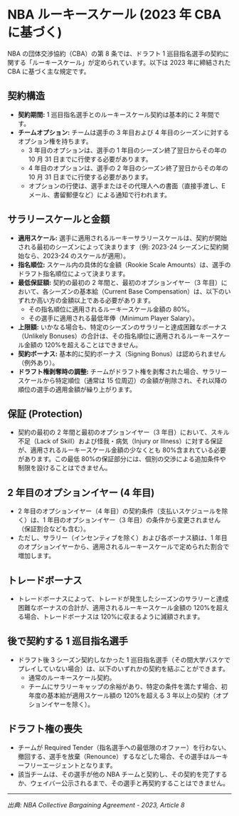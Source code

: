 # NBA ルーキースケール (2023 年 CBA に基づく)

NBA の団体交渉協約（CBA）の第 8 条では、ドラフト 1 巡目指名選手の契約に関する「ルーキースケール」が定められています。以下は 2023 年に締結された CBA に基づく主な規定です。

## 契約構造

- **契約期間:** 1 巡目指名選手とのルーキースケール契約は基本的に 2 年間です。
- **チームオプション:** チームは選手の 3 年目および 4 年目のシーズンに対するオプション権を持ちます。
  - 3 年目のオプションは、選手の 1 年目のシーズン終了翌日からその年の 10 月 31 日までに行使する必要があります。
  - 4 年目のオプションは、選手の 2 年目のシーズン終了翌日からその年の 10 月 31 日までに行使する必要があります。
  - オプションの行使は、選手またはその代理人への書面（直接手渡し、E メール、書留郵便など）による通知で行われます。

## サラリースケールと金額

- **適用スケール:** 選手に適用されるルーキーサラリースケールは、契約が開始される最初のシーズンによって決まります（例: 2023-24 シーズンに契約開始なら、2023-24 のスケールが適用）。
- **指名順位:** スケール内の具体的な金額（Rookie Scale Amounts）は、選手のドラフト指名順位によって決まります。
- **最低保証額:** 契約の最初の 2 年間と、最初のオプションイヤー（3 年目）において、各シーズンの基本給（Current Base Compensation）は、以下のいずれか高い方の金額以上である必要があります。
  - その指名順位に適用されるルーキースケール金額の 80%。
  - その選手に適用される最低年俸（Minimum Player Salary）。
- **上限額:** いかなる場合も、特定のシーズンのサラリーと達成困難なボーナス（Unlikely Bonuses）の合計は、その指名順位に適用されるルーキースケール金額の 120%を超えることはできません。
- **契約ボーナス:** 基本的に契約ボーナス（Signing Bonus）は認められません（例外あり）。
- **ドラフト権剥奪時の調整:** チームがドラフト権を剥奪された場合、サラリースケールから特定順位（通常は 15 位周辺）の金額が削除され、それ以降の順位の選手の適用金額が繰り上がります。

## 保証 (Protection)

- 契約の最初の 2 年間と最初のオプションイヤー（3 年目）において、スキル不足（Lack of Skill）および怪我・病気（Injury or Illness）に対する保証が、適用されるルーキースケール金額の少なくとも 80%含まれている必要があります。この最低 80%の保証部分には、個別の交渉による追加条件や制限を設けることはできません。

## 2 年目のオプションイヤー (4 年目)

- 2 年目のオプションイヤー（4 年目）の契約条件（支払いスケジュールを除く）は、1 年目のオプションイヤー（3 年目）の条件から変更されません（保証割合なども含む）。
- ただし、サラリー（インセンティブを除く）および各ボーナス額は、1 年目のオプションイヤーから、適用されるルーキースケールで定められた割合で増加します。

## トレードボーナス

- トレードボーナスによって、トレードが発生したシーズンのサラリーと達成困難なボーナスの合計が、適用されるルーキースケール金額の 120%を超える場合、トレードボーナスは 120%に収まるように減額されます。

## 後で契約する 1 巡目指名選手

- ドラフト後 3 シーズン契約しなかった 1 巡目指名選手（その間大学バスケでプレイしていない場合）は、以下のいずれかの契約を結ぶことができます。
  - 通常のルーキースケール契約。
  - チームにサラリーキャップの余裕があり、特定の条件を満たす場合、初年度の基本給が適用スケール額の 120%を超える 3 年以上の契約（オプションイヤーを除く）。

## ドラフト権の喪失

- チームが Required Tender（指名選手への最低限のオファー）を行わない、撤回する、選手を放棄（Renounce）するなどした場合、その選手はルーキーフリーエージェントとなります。
- 該当チームは、その選手が他の NBA チームと契約し、その契約を完了するか、ウェイバー公示されるまで、その選手と再契約することはできません。

---

_出典: NBA Collective Bargaining Agreement - 2023, Article 8_
